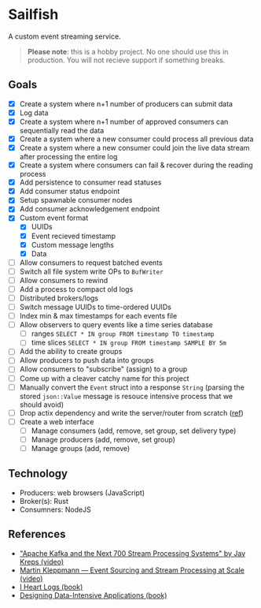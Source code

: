 # Sailfish

A custom event streaming service.

> **Please note**: this is a hobby project. No one should use this in production. You will not recieve support if something breaks.

## Goals

-   [x] Create a system where n+1 number of producers can submit data
-   [x] Log data
-   [x] Create a system where n+1 number of approved consumers can sequentially read the data
-   [x] Create a system where a new consumer could process all previous data
-   [x] Create a system where a new consumer could join the live data stream after processing the entire log
-   [x] Create a system where consumers can fail & recover during the reading process
-   [x] Add persistence to consumer read statuses
-   [x] Add consumer status endpoint
-   [x] Setup spawnable consumer nodes
-   [x] Add consumer acknowledgement endpoint
-   [x] Custom event format
    -   [x] UUIDs
    -   [x] Event recieved timestamp
    -   [x] Custom message lengths
    -   [x] Data
-   [ ] Allow consumers to request batched events
-   [ ] Switch all file system write OPs to `BufWriter`
-   [ ] Allow consumers to rewind
-   [ ] Add a process to compact old logs
-   [ ] Distributed brokers/logs
-   [ ] Switch message UUIDs to time-ordered UUIDs
-   [ ] Index min & max timestamps for each events file
-   [ ] Allow observers to query events like a time series database
    -   [ ] ranges `SELECT * IN group FROM timestamp TO timestamp`
    -   [ ] time slices `SELECT * IN group FROM timestamp SAMPLE BY 5m`
-   [ ] Add the ability to create groups
-   [ ] Allow producers to push data into groups
-   [ ] Allow consumers to "subscribe" (assign) to a group
-   [ ] Come up with a cleaver catchy name for this project
-   [ ] Manually convert the `Event` struct into a response `String` (parsing the stored `json::Value` message is resouce intensive process that we should avoid)
-   [ ] Drop actix dependency and write the server/router from scratch ([ref](https://doc.rust-lang.org/stable/book/ch20-00-final-project-a-web-server.html))
-   [ ] Create a web interface
    -   [ ] Manage consumers (add, remove, set group, set delivery type)
    -   [ ] Manage producers (add, remove, set group)
    -   [ ] Manage groups (add, remove)

## Technology

-   Producers: web browsers (JavaScript)
-   Broker(s): Rust
-   Consumners: NodeJS

## References

-   ["Apache Kafka and the Next 700 Stream Processing Systems" by Jay Kreps (video)](https://www.youtube.com/watch?v=9RMOc0SwRro)
-   [Martin Kleppmann — Event Sourcing and Stream Processing at Scale (video)](https://www.youtube.com/watch?v=avi-TZI9t2I)
-   [I Heart Logs (book)](https://www.oreilly.com/library/view/i-heart-logs/9781491909379/)
-   [Designing Data-Intensive Applications (book)](https://www.oreilly.com/library/view/designing-data-intensive-applications/9781491903063/)
